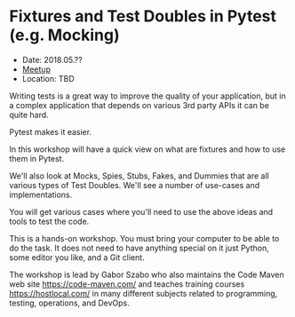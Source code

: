 # Fixtures and Test Doubles in Pytest (e.g. Mocking)

* Date: 2018.05.??
* [Meetup](https://www.meetup.com/Code-Mavens/events/260824123/)
* Location: TBD

Writing tests is a great way to improve the quality of your application, but in a complex application that depends on various 3rd party APIs it can be quite hard.

Pytest makes it easier.

In this workshop will have a quick view on what are fixtures and how to use them in Pytest.

We'll also look at Mocks, Spies, Stubs, Fakes, and Dummies that are all various types of Test Doubles. We'll see a number of use-cases and implementations.

You will get various cases where you'll need to use the above ideas and tools to test the code.


This is a hands-on workshop. You must bring your computer to be able to do the task. It does not need to have anything special on it just Python, some editor you like, and a Git client.

The workshop is lead by Gabor Szabo who also maintains the Code Maven web site https://code-maven.com/ and teaches training courses https://hostlocal.com/ in many different subjects related to programming, testing, operations, and DevOps.

